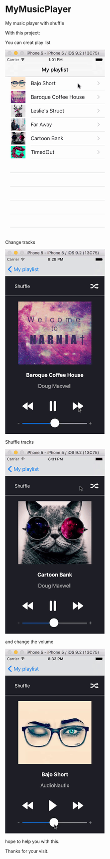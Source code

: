 # MyMusicPlayer
My music player with shuffle

With this project:

You can creat play list

![alt tag](https://github.com/gandallan/MyMusicPlayer/blob/master/GIFS/1_playlist.gif)



Change tracks

![alt tag](https://github.com/gandallan/MyMusicPlayer/blob/master/GIFS/2_chang_track.gif)



Shuffle tracks

![alt tag](https://github.com/gandallan/MyMusicPlayer/blob/master/GIFS/3_shuffle.gif)

and change the volume

![alt tag](https://github.com/gandallan/MyMusicPlayer/blob/master/GIFS/4_volume.gif)

hope to help you with this.

Thanks for your visit.
